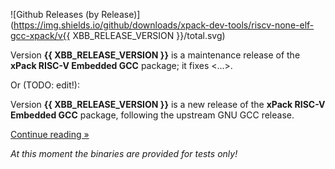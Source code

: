 ![Github Releases (by Release)](https://img.shields.io/github/downloads/xpack-dev-tools/riscv-none-elf-gcc-xpack/v{{ XBB_RELEASE_VERSION }}/total.svg)

Version **{{ XBB_RELEASE_VERSION }}** is a maintenance release of the **xPack RISC-V Embedded GCC** package; it fixes <...>.

Or (TODO: edit!):

Version **{{ XBB_RELEASE_VERSION }}** is a new release of the **xPack RISC-V Embedded GCC** package, following the upstream GNU GCC release.

[Continue reading »](will-be-updated-shortly)

_At this moment the binaries are provided for tests only!_
